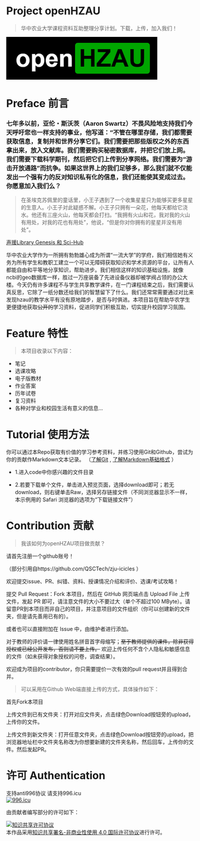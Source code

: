 # Project openHZAU
>华中农业大学课程资料互助整理分享计划。下载，上传，加入我们！

![logo](https://github.com/ElderMedic/openHZAU/blob/master/logo.png)
      
# Preface 前言

### 七年多以前，亚伦・斯沃茨（Aaron Swartz）不畏风险地支持我们今天呼吁您也一样支持的事业，他写道：“不管在哪里存储，我们都需要获取信息，复制并和世界分享它们。我们需要把那些版权之外的东西拿出来，放入文献库。我们需要购买秘密数据库，并把它们放上网。我们需要下载科学期刊，然后把它们上传到分享网络。我们需要为“游击开放通路”而抗争。如果这世界上的我们足够多，那么我们就不仅能发出一个强有力的反对知识私有化的信息，我们还能使其变成过去。你愿意加入我们么？

> 在圣埃克苏佩里的童话里，小王子遇到了一个收集星星只为能够买更多星星的生意人。小王子对此疑惑不解。小王子只拥有一朵花，他每天都给它浇水。他还有三座火山，他每天都会打扫。“我拥有火山和花，我对我的火山有用处，对我的花也有用处”，他说，“但是你对你拥有的星星并没有用处”。

[声援Library Genesis 和 Sci-Hub](https://custodians.online/)

华中农业大学作为一所拥有勃勃雄心成为所谓“一流大学”的学府，我们相信她有义务为所有学生和教职工建立一个可以无障碍获取知识和学术资源的平台，让所有人都能自由和平等地分享知识，帮助进步。我们相信这样的知识基础设施，就像ncbi的geo数据库一样，胜过一万座装备了先进设备仪器却被学阀占领的办公大楼。今天仍有许多课程不与学生共享教学课件，在一门课程结束之后，我们需要认真反思，它除了一纸分数还给我们的智慧留下了什么。我们还常常需要通过对比来发现hzau的教学水平有没有原地踏步，是否与时俱进。本项目旨在帮助华农学生更便捷地获取~~公开的~~学习资料，促进同学们积极互助，切实提升校园学习氛围。

# Feature 特性

>本项目收录以下内容：

 * 笔记
 * 选课攻略
 * 电子版教材
 * 作业答案
 * 历年试卷
 * 复习资料
 * 各种对学业和校园生活有意义的信息…

# Tutorial 使用方法

你可以通过本Repo获取有价值的学习参考资料，并练习使用Git和Github，尝试为你的贡献作Markdown文本记录。
（[了解Git](https://www.liaoxuefeng.com/wiki/0013739516305929606dd18361248578c67b8067c8c017b000)  ,  [了解Markdown基础格式](https://www.cnblogs.com/liugang-vip/p/6337580.html) ）

* 1.进入code中你感兴趣的文件目录

* 2.若要下载单个文件，单击进入预览页面，选择download即可；若无download，则右键单击Raw，选择另存链接文件（不同浏览器显示不一样，本示例用的 Safari 浏览器的选项为“下载链接文件”）

# Contribution 贡献
> 我该如何为openHZAU项目做贡献？

请首先注册一个github账号！

（部分引用自https://github.com/QSCTech/zju-icicles ）

欢迎提交issue、PR、纠错、资料、授课情况介绍和评价、选课/考试攻略！

提交 Pull Request：Fork 本项目，然后在 GitHub 网页端点击 Upload File 上传文件，发起 PR 即可，请注意文件的大小不要过大（单个不超过100 MByte）。请留意PR到本项目而非自己的项目，并注意项目的文件组织（你可以创建新的文件夹，但是请先善用已有的）。

或者也可以直接附加在 Issue 中，由维护者进行添加。

对于教师的评价请一律使用姓名拼音首字母缩写；~~至于教师提供的课件，除非获得授权或已经公开发布，否则请不要上传。~~ 欢迎上传任何不含个人隐私和敏感信息的文件（如未获得对象授权的问卷，调查结果）。

欢迎成为项目的contributor，你只需要提价一次有效的pull request并且得到合并。

> 可以采用在Github Web端直接上传的方式，具体操作如下：

首先Fork本项目

上传文件到已有文件夹：打开对应文件夹，点击绿色Download按钮旁的upload，上传你的文件。

上传文件到新文件夹：打开任意文件夹，点击绿色Download按钮旁的upload，把浏览器地址栏中文件夹名称改为你想要新建的文件夹名称，然后回车，上传你的文件。然后发起PR。

# 许可 Authentication

支持anti996协议 请支持996.icu  
<a href="https://996.icu"><img src="https://img.shields.io/badge/link-996.icu-red.svg" alt="996.icu" /></a>

由贡献者编写部分的许可如下：

<a rel="license" href="http://creativecommons.org/licenses/by-nc/4.0/"><img alt="知识共享许可协议" style="border-width:0" src="https://i.creativecommons.org/l/by-nc/4.0/88x31.png" /></a><br />本作品采用<a rel="license" href="http://creativecommons.org/licenses/by-nc/4.0/">知识共享署名-非商业性使用 4.0 国际许可协议</a>进行许可。

